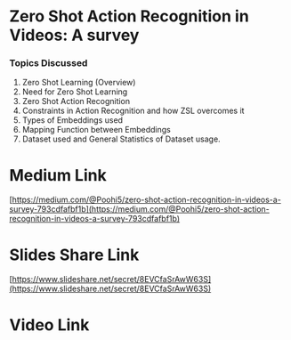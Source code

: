 # Zero Shot Action Recognition in Videos: A survey

### Topics Discussed
  1. Zero Shot Learning (Overview)
  2. Need for Zero Shot Learning
  3. Zero Shot Action Recognition
  4. Constraints in Action Recognition and how ZSL overcomes it
  5. Types of Embeddings used 
  6. Mapping Function between Embeddings
  7. Dataset used and General Statistics of Dataset usage.
  
# Medium Link
  [https://medium.com/@Poohi5/zero-shot-action-recognition-in-videos-a-survey-793cdfafbf1b](https://medium.com/@Poohi5/zero-shot-action-recognition-in-videos-a-survey-793cdfafbf1b)

# Slides Share Link
  [https://www.slideshare.net/secret/8EVCfaSrAwW63S](https://www.slideshare.net/secret/8EVCfaSrAwW63S)
 
# Video Link

